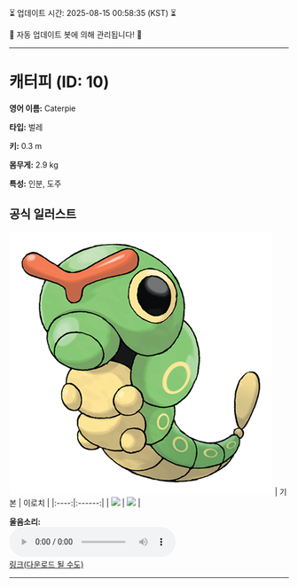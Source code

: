 
⏳ 업데이트 시간: 2025-08-15 00:58:35 (KST) ⏳

🤖 자동 업데이트 봇에 의해 관리됩니다! 🤖

---

# 캐터피 (ID: 10)
**영어 이름:** Caterpie

**타입:** 벌레

**키:** 0.3 m

**몸무게:** 2.9 kg

**특성:** 인분, 도주

## 공식 일러스트
![](https://raw.githubusercontent.com/PokeAPI/sprites/master/sprites/pokemon/other/official-artwork/10.png)
| 기본 | 이로치 |
|:----:|:------:|
| <img src="http://play.pokemonshowdown.com/sprites/ani/caterpie.gif" width="200"> | <img src="http://play.pokemonshowdown.com/sprites/ani-shiny/caterpie.gif" width="200"> |

**울음소리:**<br><audio controls src="https://raw.githubusercontent.com/PokeAPI/cries/main/cries/pokemon/latest/10.ogg"></audio><br> [링크(다운로드 될 수도)](https://raw.githubusercontent.com/PokeAPI/cries/main/cries/pokemon/latest/10.ogg)


---
